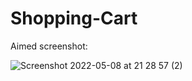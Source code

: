 # Shopping-Cart

Aimed screenshot:

![Screenshot 2022-05-08 at 21 28 57 (2)](https://user-images.githubusercontent.com/63124871/167312541-ab7cac18-50ac-4942-846e-3f4de77be0ad.png)
